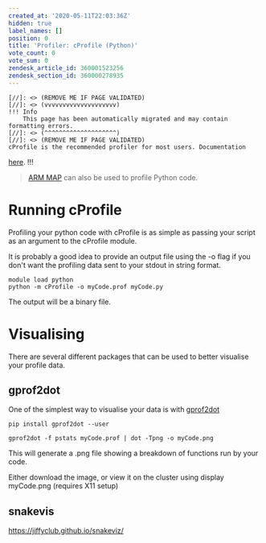 ```yaml
---
created_at: '2020-05-11T22:03:36Z'
hidden: true
label_names: []
position: 0
title: 'Profiler: cProfile (Python)'
vote_count: 0
vote_sum: 0
zendesk_article_id: 360001523256
zendesk_section_id: 360000278935
---
```



    [//]: <> (REMOVE ME IF PAGE VALIDATED)
    [//]: <> (vvvvvvvvvvvvvvvvvvvv)
    !!! Info
        This page has been automatically migrated and may contain formatting errors.
    [//]: <> (^^^^^^^^^^^^^^^^^^^^)
    [//]: <> (REMOVE ME IF PAGE VALIDATED)
    cProfile is the recommended profiler for most users. Documentation
[here](https://docs.python.org/2/library/profile.html#module-profile).
!!!
>
> [ARM MAP](https://support.nesi.org.nz/hc/en-gb/articles/360000930396)
> can also be used to profile Python code.

# Running cProfile

Profiling your python code with cProfile is as simple as passing your
script as an argument to the cProfile module. 

It is probably a good idea to provide an output file using the -o flag
if you don't want the profiling data sent to your stdout in string
format. 

    module load python
    python -m cProfile -o myCode.prof myCode.py

The output will be a binary file.

# Visualising

There are several different packages that can be used to better
visualise your profile data.

## gprof2dot

One of the simplest way to visualise your data is with
[gprof2dot](https://github.com/jrfonseca/gprof2dot) 

    pip install gprof2dot --user

    gprof2dot -f pstats myCode.prof | dot -Tpng -o myCode.png

This will generate a .png file showing a breakdown of functions run by
your code.

Either download the image, or view it on the cluster using display
myCode.png (requires X11 setup)

## snakevis

<https://jiffyclub.github.io/snakeviz/>

 
